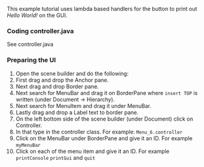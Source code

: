 This example tutorial uses lambda based handlers for the button to print out *Hello World!* on the GUI.

### Coding controller.java

See controller.java

### Preparing the UI

1. Open the scene builder and do the following:
  1. First drag and drop the Anchor pane.
  2. Next drag and drop Border pane.
  3. Next search for MenuBar and drag it on BorderPane where `insert TOP` is written (under Document -> Hierarchy).
  4. Next search for MenuItem and drag it under MenuBar.
  5. Lastly drag and drop a Label text to border pane.
2. On the left bottom side of the scene builder (under Document) click on Controller.
3. In that type in the controller class. For example: `Menu_6.controller`
4. Click on the MenuBar under BorderPane and give it an ID. For example `myMenuBar`
5. Click on each of the menu item and give it an ID. For example `printConsole` `printGui` and `quit`